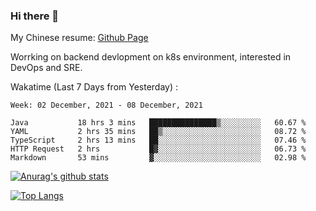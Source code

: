 ### Hi there 👋

My Chinese resume: [Github Page](https://spencercjh.github.io/resume/)

Worrking on backend devlopment on k8s environment, interested in DevOps and SRE.

Wakatime (Last 7 Days from Yesterday) :

<!--START_SECTION:waka-->
```text
Week: 02 December, 2021 - 08 December, 2021

Java           18 hrs 3 mins   ███████████████▒░░░░░░░░░   60.67 % 
YAML           2 hrs 35 mins   ██▒░░░░░░░░░░░░░░░░░░░░░░   08.72 % 
TypeScript     2 hrs 13 mins   ██░░░░░░░░░░░░░░░░░░░░░░░   07.46 % 
HTTP Request   2 hrs           █▓░░░░░░░░░░░░░░░░░░░░░░░   06.73 % 
Markdown       53 mins         ▓░░░░░░░░░░░░░░░░░░░░░░░░   02.98 % 
```
<!--END_SECTION:waka-->

[![Anurag's github stats](https://github-readme-stats.vercel.app/api?username=spencercjh&theme=tokyonight&show_icons=true)](https://github.com/anuraghazra/github-readme-stats)

[![Top Langs](https://github-readme-stats.vercel.app/api/top-langs/?username=spencercjh&layout=compact&theme=tokyonight)](https://github.com/anuraghazra/github-readme-stats)
